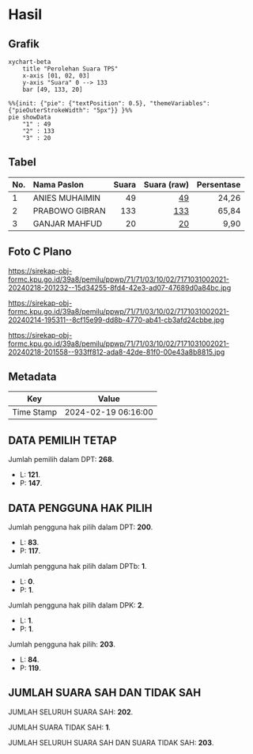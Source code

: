 # Hasil

## Grafik

```mermaid
xychart-beta
    title "Perolehan Suara TPS"
    x-axis [01, 02, 03]
    y-axis "Suara" 0 --> 133
    bar [49, 133, 20]
```

```mermaid
%%{init: {"pie": {"textPosition": 0.5}, "themeVariables": {"pieOuterStrokeWidth": "5px"}} }%%
pie showData
    "1" : 49
    "2" : 133
    "3" : 20
```

## Tabel

| No. | Nama Paslon    | Suara | Suara (raw) | Persentase |
|:--- |:-------------- | -----:| -----------:| ----------:|
| 1   | ANIES MUHAIMIN | 49    | [49][p-1]   | 24,26      |
| 2   | PRABOWO GIBRAN | 133   | [133][p-2]  | 65,84      |
| 3   | GANJAR MAHFUD  | 20    | [20][p-3]   | 9,90       |


[p-1]: https://github.com/gigit-pemilu/pemilu-2024-71-sulawesi-utara/blob/main/pilpres/hitung-suara/sub/71-sulawesi-utara/sub/71-kota-manado/sub/03-singkil/sub/1002-singkil-dua/sub/021-tps/sub/paslon-1.txt
[p-2]: https://github.com/gigit-pemilu/pemilu-2024-71-sulawesi-utara/blob/main/pilpres/hitung-suara/sub/71-sulawesi-utara/sub/71-kota-manado/sub/03-singkil/sub/1002-singkil-dua/sub/021-tps/sub/paslon-2.txt
[p-3]: https://github.com/gigit-pemilu/pemilu-2024-71-sulawesi-utara/blob/main/pilpres/hitung-suara/sub/71-sulawesi-utara/sub/71-kota-manado/sub/03-singkil/sub/1002-singkil-dua/sub/021-tps/sub/paslon-3.txt

## Foto C Plano

https://sirekap-obj-formc.kpu.go.id/39a8/pemilu/ppwp/71/71/03/10/02/7171031002021-20240218-201232--15d34255-8fd4-42e3-ad07-47689d0a84bc.jpg

https://sirekap-obj-formc.kpu.go.id/39a8/pemilu/ppwp/71/71/03/10/02/7171031002021-20240214-195311--8cf15e99-dd8b-4770-ab41-cb3afd24cbbe.jpg

https://sirekap-obj-formc.kpu.go.id/39a8/pemilu/ppwp/71/71/03/10/02/7171031002021-20240218-201558--933ff812-ada8-42de-81f0-00e43a8b8815.jpg


## Metadata

| Key        | Value               |
| ---------- | ------------------- |
| Time Stamp | 2024-02-19 06:16:00 |


## DATA PEMILIH TETAP

Jumlah pemilih dalam DPT: **268**.
 * L: **121**.
 * P: **147**.

## DATA PENGGUNA HAK PILIH

Jumlah pengguna hak pilih dalam DPT: **200**.
 * L: **83**.
 * P: **117**.

Jumlah pengguna hak pilih dalam DPTb: **1**.
 * L: **0**.
 * P: **1**.

Jumlah pengguna hak pilih dalam DPK: **2**.
 * L: **1**.
 * P: **1**.

Jumlah pengguna hak pilih: **203**.
 * L: **84**.
 * P: **119**.

## JUMLAH SUARA SAH DAN TIDAK SAH

JUMLAH SELURUH SUARA SAH: **202**.

JUMLAH SUARA TIDAK SAH: **1**.

JUMLAH SELURUH SUARA SAH DAN SUARA TIDAK SAH: **203**.


